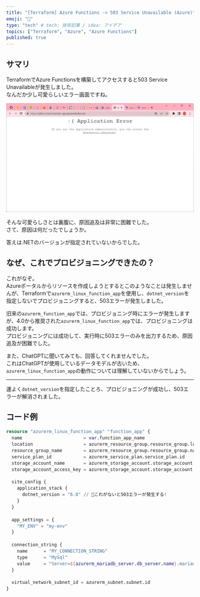 ```yaml
---
title: "[Terraform] Azure Functions -> 503 Service Unavailable (Azure)"
emoji: "🌊"
type: "tech" # tech: 技術記事 / idea: アイデア
topics: ["Terraform", "Azure", "Azure Functions"]
published: true
---
```


## サマリ

TerraformでAzure Functionsを構築してアクセスすると503 Service Unavailableが発生しました。  
なんだか少し可愛らしいエラー画面ですね。  

![503エラー](/images/azure-functions-503-error.png)  

そんな可愛らしさとは裏腹に、原因追及は非常に困難でした。  
さて、原因は何だったでしょうか。  

答えは.NETのバージョンが指定されていないからでした。  

## なぜ、これでプロビジョニングできたの？

これがなぞ。  
Azureポータルからリソースを作成しようとするとこのようなことは発生しませんが、Terraformで`azurerm_linux_function_app`を使用し、`dotnet_version`を指定しないでプロビジョニングすると、503エラーが発生しました。  

旧来の`azurerm_function_app`では、プロビジョニング時にエラーが発生しますが、4.0から推奨された`azurerm_linux_function_app`では、プロビジョニングは成功します。  
プロビジョニングには成功して、実行時に503エラーのみを出力するため、原因追及が困難でした。  

また、ChatGPTに聞いてみても、回答してくれませんでした。  
これはChatGPTが使用しているデータモデルが古いため、`azurerm_linux_function_app`の動作については理解していないからでしょう。  

---

運よく`dotnet_version`を指定したことろ、プロビジョニングが成功し、503エラーが解消されました。  

## コード例

```tf
resource "azurerm_linux_function_app" "function_app" {
  name                       = var.function_app_name
  location                   = azurerm_resource_group.resource_group.location
  resource_group_name        = azurerm_resource_group.resource_group.name
  service_plan_id            = azurerm_service_plan.service_plan.id
  storage_account_name       = azurerm_storage_account.storage_account.name
  storage_account_access_key = azurerm_storage_account.storage_account.primary_access_key

  site_config {
    application_stack {
      dotnet_version = "6.0" // 🐙これがないと503エラーが発生する!
    }
  }

  app_settings = {
    "MY_ENV" = "my-env"
  }

  connection_string {
    name      = "MY_CONNECTION_STRING"
    type      = "MySql"
    value     = "Server=${azurerm_mariadb_server.db_server.name}.mariadb.database.azure.com;Database=${azurerm_mariadb_database.db_database.name};Uid=${var.mariadb_admin_username}@${azurerm_mariadb_server.db_server.name};Pwd=${var.mariadb_admin_password}"
  }

  virtual_network_subnet_id = azurerm_subnet.subnet.id
}
```
